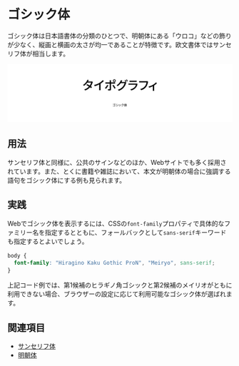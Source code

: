 # ゴシック体

ゴシック体は日本語書体の分類のひとつで、明朝体にある「ウロコ」などの飾りが少なく、縦画と横画の太さが均一であることが特徴です。欧文書体ではサンセリフ体が相当します。

![ゴシック体](../images/gothic.png)

## 用法

サンセリフ体と同様に、公共のサインなどのほか、Webサイトでも多く採用されています。また、とくに書籍や雑誌において、本文が明朝体の場合に強調する語句をゴシック体にする例も見られます。

## 実践

Webでゴシック体を表示するには、CSSの`font-family`プロパティで具体的なファミリー名を指定するとともに、フォールバックとして`sans-serif`キーワードも指定するとよいでしょう。

```css
body {
  font-family: "Hiragino Kaku Gothic ProN", "Meiryo", sans-serif;
}
```

上記コード例では、第1候補のヒラギノ角ゴシックと第2候補のメイリオがともに利用できない場合、ブラウザーの設定に応じて利用可能なゴシック体が選ばれます。

## 関連項目

- [サンセリフ体](./sans-serif.md)
- [明朝体](./mincho.md)
